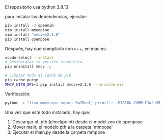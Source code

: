 El repositorio usa python 3.9.13

para instalar las dependencias, ejecutar:

```bash
pip install -U openmim
mim install mmengine
mim install "mmcv==2.1.0"
pip install openpose
```
Después, hay que compilarlo con c++, en mac es:

```bash
xcode-select --install
# Desinstalar la versión incorrecta
pip uninstall mmcv -y

# Limpiar todo el caché de pip
pip cache purge
MMCV_WITH_OPS=1 pip install mmcv==2.1.0 --no-cache-dir
```

Verificación:

```bash
python -c "from mmcv.ops import RoIPool; print('✅ ¡MISIÓN CUMPLIDA! MMCV compilado y funcionando.')"
```
Una vez que esté todo instalado, hay que:
1. Descargar el .pth (checkpoint) desde el model zoo de openpose
2. Mover main, el modelo.pth a la carpeta 'mmpose'
3. Ejecutar el main.py desde la carpeta mmpose